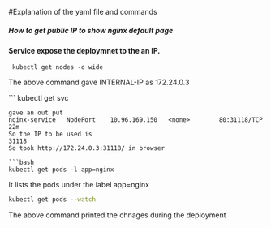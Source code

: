 #Explanation of the yaml file and commands

##### How to get public IP to show nginx default page
**Service expose the deploymnet to the an IP.**

​```
kubectl get nodes -o wide
​```

The above command gave INTERNAL-IP as  172.24.0.3

​```
kubectl get svc
```
gave an out put
nginx-service   NodePort    10.96.169.150   <none>        80:31118/TCP   22m
So the IP to be used is
31118
So took http://172.24.0.3:31118/ in browser

```bash
kubectl get pods -l app=nginx
```
It lists the pods under the label app=nginx
```bash
kubectl get pods --watch
```
The above command printed the chnages during the deployment
